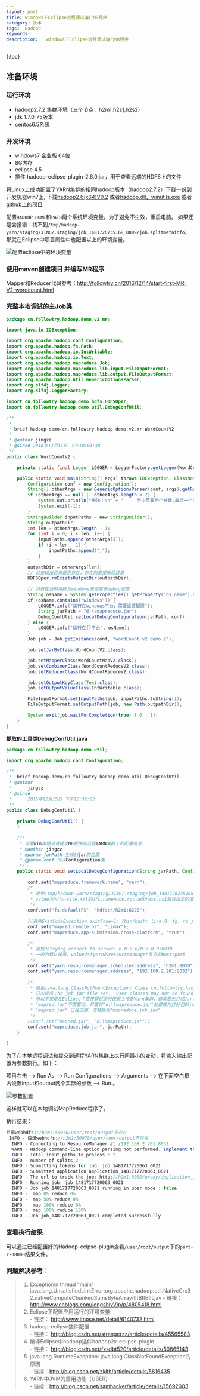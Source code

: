```yaml
---
layout: post
title: windows下Eclipse远程调试运行MR程序
category: 技术
tags:  Hadoop
keywords: 
description:   windows下Eclipse远程调试运行MR程序
---
```



{:toc}

## 准备环境

### 运行环境

- hadoop2.7.2 集群环境（三个节点，h2m1,h2s1,h2s2）
- jdk 1.7.0_75版本
- centos6.5系统

### 开发环境

- windows7 企业版 64位
- 8G内存
- eclipse 4.5
- 插件 hadoop-eclipse-plugin-2.6.0.jar，用于查看远端的HDFS上的文件

将Linux上成功配置了YARN集群的相同hadoop版本（hadoop2.7.2）下载一份到开发机器win7上,
下载[hadoop2.6(x64)V0.2](http://files.cnblogs.com/files/longshiyVip/hadoop2.6%28x64%29V0.2.zip)
或者[hadoop.dll、winutils.exe](http://download.csdn.net/detail/luoyepiaoxin/8860033)
或者[github上的项目](https://github.com/SweetInk/hadoop-common-2.7.1-bin)

配置`HADOOP_HOME`和`PATH`两个系统环境变量。为了避免不生效，重启电脑。
如果还是会报错：找不到`/tmp/hadoop-yarn/staging/JING/.staging/job_1481726235168_0009/job.splitmetainfo`，
那就在Eclipse中项目属性中也配置以上的环境变量。

![配置eclipse中的环境变量](/public/pic/hadoop/hadoop-debug-eclipse-env-setup.png)

### 使用maven创建项目 并编写MR程序

Mapper和Reducer代码参考：<http://followtry.cn/2016/12/14/start-first-MR-V2-wordcount.html>

### 完整本地调试的主Job类


```java 
package cn.followtry.hadoop.demo.v2.mr;

import java.io.IOException;

import org.apache.hadoop.conf.Configuration;
import org.apache.hadoop.fs.Path;
import org.apache.hadoop.io.IntWritable;
import org.apache.hadoop.io.Text;
import org.apache.hadoop.mapreduce.Job;
import org.apache.hadoop.mapreduce.lib.input.FileInputFormat;
import org.apache.hadoop.mapreduce.lib.output.FileOutputFormat;
import org.apache.hadoop.util.GenericOptionsParser;
import org.slf4j.Logger;
import org.slf4j.LoggerFactory;

import cn.followtry.hadoop.demo.hdfs.HDFSOper;
import cn.followtry.hadoop.demo.util.DebugConfUtil;

/**
 * 
 * brief-hadoop-demo/cn.followtry.hadoop.demo.v2.mr.WordCountV2
 * 
 * @author jingzz
 * @since 2016年12月14日 上午10:03:48
 */
public class WordCountV2 {

	private static final Logger LOGGER = LoggerFactory.getLogger(WordCountV2.class);

	public static void main(String[] args) throws IOException, ClassNotFoundException, InterruptedException {
		Configuration conf = new Configuration();
		String[] otherArgs = new GenericOptionsParser(conf, args).getRemainingArgs();
		if (otherArgs == null || otherArgs.length < 2) {
			System.out.println("用法：\n" + "     至少需要两个参数,最后一个为输出目录，其他为输入文件路径");
			System.exit(-1);
		}
		StringBuilder inputPaths = new StringBuilder();
		String outpathDir;
		int len = otherArgs.length - 1;
		for (int i = 0; i < len; i++) {
			inputPaths.append(otherArgs[i]);
			if (i < len - 1) {
				inputPaths.append(",");
			}
		}
		outpathDir = otherArgs[len];
		// 检查输出目录是否存在，存在则直接删除目录
		HDFSOper.rmExistsOutputDir(outpathDir);

		// 只有在当前系统为windows是设置该debug配置
		String osName = System.getProperties().getProperty("os.name").toLowerCase();
		if (osName.contains("windows")) {
			LOGGER.info("运行在windows平台，需要设置配置");
			String jarPath = "d:\\mapreduce.jar";
			DebugConfUtil.setLocalDebugConfiguration(jarPath, conf);
		} else {
			LOGGER.info("运行在{}平台", osName);
		}
		Job job = Job.getInstance(conf, "wordCount v2 demo 2");

		job.setJarByClass(WordCountV2.class);

		job.setMapperClass(WordCountMapV2.class);
		job.setCombinerClass(WordCountReduceV2.class);
		job.setReducerClass(WordCountReduceV2.class);

		job.setOutputKeyClass(Text.class);
		job.setOutputValueClass(IntWritable.class);

		FileInputFormat.setInputPaths(job, inputPaths.toString());
		FileOutputFormat.setOutputPath(job, new Path(outpathDir));

		System.exit(job.waitForCompletion(true) ? 0 : 1);
	}
}

```


**提取的工具类DebugConfUtil.java**

```java
package cn.followtry.hadoop.demo.util;

import org.apache.hadoop.conf.Configuration;

/**
 *  brief-hadoop-demo/cn.followtry.hadoop.demo.util.DebugConfUtil
 * @author 
 *		jingzz 
 * @since 
 *		2016年12月15日 下午12:32:02
 */
public class DebugConfUtil {
	
	private DebugConfUtil() {
	}
	
	/**
	 * 设置win本地调试提交MR程序到远程YARN集群上的配置信息
	 * @author jingzz
	 * @param jarPath 生成的jar的位置
	 * @param conf 传入Configuration类
	 */
	public static void setLocalDebugConfiguration(String jarPath, Configuration conf) {
		
		conf.set("mapreduce.framework.name", "yarn");  
		/*
		 * 避免/tmp/hadoop-yarn/staging/JING/.staging/job_1481726235168_0009/job.splitmetainfo找不到的错误
		 * value为hdfs-site.xml的dfs.namenode.rpc-address.ns1属性指定的值。
		 */
		conf.set("fs.defaultFS", "hdfs://h2m1:8220");  
		
		//避免ExitCodeException exitCode=1: /bin/bash: line 0: fg: no job control
		conf.set("mapred.remote.os", "Linux");  
		conf.set("mapreduce.app-submission.cross-platform", "true"); 
		
		/*
		 * 避免Retrying connect to server: 0.0.0.0/0.0.0.0:8030
		 * 一般为默认设置，value为主yarn的resourcemanager节点的host:port
		 */
		conf.set("yarn.resourcemanager.scheduler.address", "h2m1:8030");  
		conf.set("yarn.resourcemanager.address", "192.168.2.201:8032");
		
		/*
		 * 避免java.lang.ClassNotFoundException: Class cn.followtry.hadoop.demo.v2.mr.WordCountMapV2 not found问题
		 * 日志提示：No job jar file set.  User classes may not be found. See JobConf(Class) or JobConf#setJar(String)
		 * 所以不管是在Eclipse中直接调试运行还是上传到Yarn集群，都需要先打成Jar包。
		 * "mapred.jar"不需要动，只要将"d:\\mapreduce.jar"处替换为打好包的jar的位置。
		 * "mapred.jar" 已经过期，请替换为"mapreduce.job.jar"
		 */
		//conf.set("mapred.jar", "d:\\mapreduce.jar");
		conf.set("mapreduce.job.jar", jarPath);
	}
	
}

```

为了在本地远程调试和提交到远程YARN集群上执行间最小的变动，将输入输出配置为参数执行。如下：

项目右击 --> Run As --> Run Configurations --> Arguments --> 在下面空白框内设置input和output两个实际的参数 --> Run 。

![参数配置](/public/pic/hadoop/hadoop-debug-eclipse-args-setup.png)

这样就可以在本地调试MapReduce程序了。

执行结果：

```java
目录webhdfs://h2m1:50070/user/root/output不存在
 INFO - 目录webhdfs://h2m1:50070/user/root/output不存在
  INFO - Connecting to ResourceManager at /192.168.2.201:8032
  WARN - Hadoop command-line option parsing not performed. Implement the Tool interface and execute your application with ToolRunner to remedy this.
  INFO - Total input paths to process : 2
  INFO - number of splits:2
  INFO - Submitting tokens for job: job_1481717720063_0021
  INFO - Submitted application application_1481717720063_0021
  INFO - The url to track the job: http://h2m1:8088/proxy/application_1481717720063_0021/
  INFO - Running job: job_1481717720063_0021
  INFO - Job job_1481717720063_0021 running in uber mode : false
  INFO -  map 0% reduce 0%
  INFO -  map 50% reduce 0%
  INFO -  map 100% reduce 0%
  INFO -  map 100% reduce 100%
  INFO - Job job_1481717720063_0021 completed successfully
```

### 查看执行结果

可以通过已经配置好的Hadoop-eclpse-plugin查看`/user/root/output`下的`part-r-00000`结果文件。


### 问题解决参考：
> 1. Exceptionin thread "main" java.lang.UnsatisfiedLinkError:org.apache.hadoop.util.NativeCrc32.nativeComputeChunkedSumsByteArray(II[BI[BIILjav
    - 链接：<http://www.cnblogs.com/longshiyVip/p/4805418.html>
> 1. Eclipse下配置应用运行的环境变量  
	- 链接：	<http://www.itnose.net/detail/6140732.html>
> 1. hadoop-eclipse插件配置   
	- 链接：	<http://blog.csdn.net/strangerzz/article/details/45565583>
> 1. 编译Eclipse中hadoop插件hadoop2x-eclipse-plugin  
	- 链接：	<http://blog.csdn.net/fxsdbt520/article/details/50865143>
> 1. java.lang.RuntimeException: java.lang.ClassNotFoundException的原因  
	- 链接：<http://blog.csdn.net/zklth/article/details/5816435>
> 1. YARN中JVM的重用功能（UBER）  
	- 链接：<http://blog.csdn.net/samhacker/article/details/15692003>
